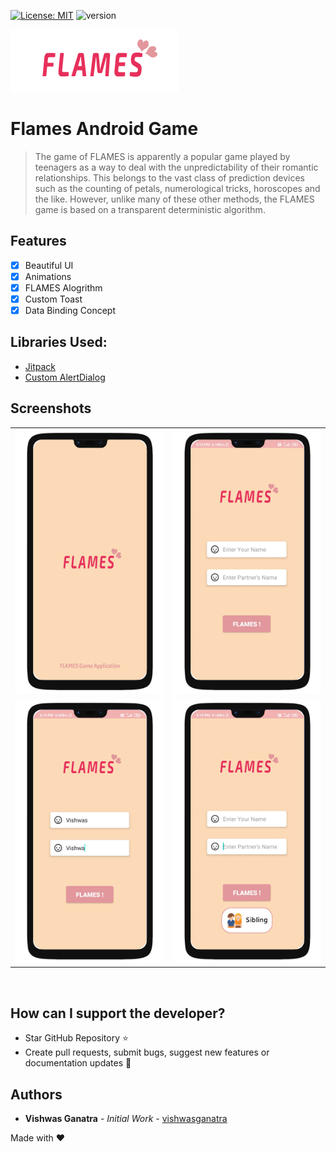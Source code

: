 [![License: MIT](https://img.shields.io/badge/License-MIT-yellow.svg)](https://opensource.org/licenses/MIT)
![version](https://img.shields.io/badge/version-1.0.0-blue)

![Flames logo](imgSrc/flameslogo.png)

# Flames Android Game

> The game of FLAMES is apparently a popular game played by teenagers as a way to deal with the unpredictability of their romantic relationships. This belongs to the vast class of prediction devices such as the counting of petals, numerological tricks, horoscopes and the like. However, unlike many of these other methods, the FLAMES game is based on a transparent deterministic algorithm.

## Features

- [x] Beautiful UI
- [x] Animations
- [x] FLAMES Alogrithm
- [x] Custom Toast
- [x] Data Binding Concept

## Libraries Used:

- [Jitpack](https://jitpack.io/)
- [Custom AlertDialog](https://github.com/TutorialsAndroid/KAlertDialog)

## Screenshots

<div align="center">
   <table align="center" border="0" >
   <tr>
    <td>
    <img width="300" src="imgSrc\splash.png"/>
    </td>
    <td>
    <img width="300" src="imgSrc\main1.png"/>
    </td>
   </tr>

   <tr>
    <td>
    <img width="300" src="imgSrc\main2.png"/>
    </td>
    <td>
    <img width="300" src="imgSrc\main3.png"/>
    </td>
   </tr>
   
  </table>
  </div>
</br>

## How can I support the developer?

- Star GitHub Repository :star:
- Create pull requests, submit bugs, suggest new features or documentation updates :wrench:

## Authors

- **Vishwas Ganatra** - _Initial Work_ - [vishwasganatra](https://www.linkedin.com/in/vishwasganatra/)

Made with :heart:
